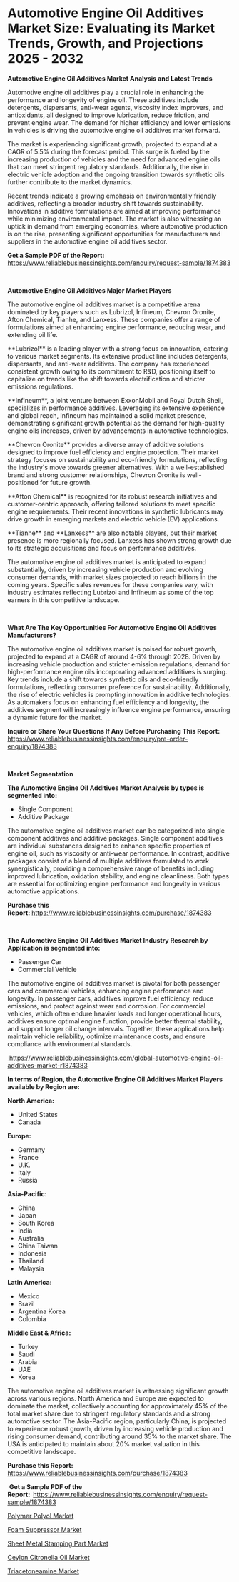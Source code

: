 <p><h1>Automotive Engine Oil Additives Market Size: Evaluating its Market Trends, Growth, and Projections 2025 - 2032</h1></p><p><strong>Automotive Engine Oil Additives Market Analysis and Latest Trends</strong></p>
<p><p>Automotive engine oil additives play a crucial role in enhancing the performance and longevity of engine oil. These additives include detergents, dispersants, anti-wear agents, viscosity index improvers, and antioxidants, all designed to improve lubrication, reduce friction, and prevent engine wear. The demand for higher efficiency and lower emissions in vehicles is driving the automotive engine oil additives market forward. </p><p>The market is experiencing significant growth, projected to expand at a CAGR of 5.5% during the forecast period. This surge is fueled by the increasing production of vehicles and the need for advanced engine oils that can meet stringent regulatory standards. Additionally, the rise in electric vehicle adoption and the ongoing transition towards synthetic oils further contribute to the market dynamics. </p><p>Recent trends indicate a growing emphasis on environmentally friendly additives, reflecting a broader industry shift towards sustainability. Innovations in additive formulations are aimed at improving performance while minimizing environmental impact. The market is also witnessing an uptick in demand from emerging economies, where automotive production is on the rise, presenting significant opportunities for manufacturers and suppliers in the automotive engine oil additives sector.</p></p>
<p><strong>Get a Sample PDF of the Report:&nbsp;</strong> <a href="https://www.reliablebusinessinsights.com/enquiry/request-sample/1874383?utm_campaign=62&utm_medium=2&utm_source=Github&utm_content=ia&utm_term=02042025&utm_id=automotive-engine-oil-additives">https://www.reliablebusinessinsights.com/enquiry/request-sample/1874383</a></p>
<p>&nbsp;</p>
<p><strong>Automotive Engine Oil Additives Major Market Players</strong></p>
<p><p>The automotive engine oil additives market is a competitive arena dominated by key players such as Lubrizol, Infineum, Chevron Oronite, Afton Chemical, Tianhe, and Lanxess. These companies offer a range of formulations aimed at enhancing engine performance, reducing wear, and extending oil life.</p><p>**Lubrizol** is a leading player with a strong focus on innovation, catering to various market segments. Its extensive product line includes detergents, dispersants, and anti-wear additives. The company has experienced consistent growth owing to its commitment to R&D, positioning itself to capitalize on trends like the shift towards electrification and stricter emissions regulations.</p><p>**Infineum**, a joint venture between ExxonMobil and Royal Dutch Shell, specializes in performance additives. Leveraging its extensive experience and global reach, Infineum has maintained a solid market presence, demonstrating significant growth potential as the demand for high-quality engine oils increases, driven by advancements in automotive technologies.</p><p>**Chevron Oronite** provides a diverse array of additive solutions designed to improve fuel efficiency and engine protection. Their market strategy focuses on sustainability and eco-friendly formulations, reflecting the industry's move towards greener alternatives. With a well-established brand and strong customer relationships, Chevron Oronite is well-positioned for future growth.</p><p>**Afton Chemical** is recognized for its robust research initiatives and customer-centric approach, offering tailored solutions to meet specific engine requirements. Their recent innovations in synthetic lubricants may drive growth in emerging markets and electric vehicle (EV) applications.</p><p>**Tianhe** and **Lanxess** are also notable players, but their market presence is more regionally focused. Lanxess has shown strong growth due to its strategic acquisitions and focus on performance additives.</p><p>The automotive engine oil additives market is anticipated to expand substantially, driven by increasing vehicle production and evolving consumer demands, with market sizes projected to reach billions in the coming years. Specific sales revenues for these companies vary, with industry estimates reflecting Lubrizol and Infineum as some of the top earners in this competitive landscape.</p></p>
<p>&nbsp;</p>
<p><strong>What Are The Key Opportunities For Automotive Engine Oil Additives Manufacturers?</strong></p>
<p><p>The automotive engine oil additives market is poised for robust growth, projected to expand at a CAGR of around 4-6% through 2028. Driven by increasing vehicle production and stricter emission regulations, demand for high-performance engine oils incorporating advanced additives is surging. Key trends include a shift towards synthetic oils and eco-friendly formulations, reflecting consumer preference for sustainability. Additionally, the rise of electric vehicles is prompting innovation in additive technologies. As automakers focus on enhancing fuel efficiency and longevity, the additives segment will increasingly influence engine performance, ensuring a dynamic future for the market.</p></p>
<p><strong>Inquire or Share Your Questions If Any Before Purchasing This Report:</strong> <a href="https://www.reliablebusinessinsights.com/enquiry/pre-order-enquiry/1874383?utm_campaign=62&utm_medium=2&utm_source=Github&utm_content=ia&utm_term=02042025&utm_id=automotive-engine-oil-additives">https://www.reliablebusinessinsights.com/enquiry/pre-order-enquiry/1874383</a></p>
<p>&nbsp;</p>
<p><strong>Market Segmentation</strong></p>
<p><strong>The Automotive Engine Oil Additives Market Analysis by types is segmented into:</strong></p>
<p><ul><li>Single Component</li><li>Additive Package</li></ul></p>
<p><p>The automotive engine oil additives market can be categorized into single component additives and additive packages. Single component additives are individual substances designed to enhance specific properties of engine oil, such as viscosity or anti-wear performance. In contrast, additive packages consist of a blend of multiple additives formulated to work synergistically, providing a comprehensive range of benefits including improved lubrication, oxidation stability, and engine cleanliness. Both types are essential for optimizing engine performance and longevity in various automotive applications.</p></p>
<p><strong>Purchase this Report:&nbsp;</strong><a href="https://www.reliablebusinessinsights.com/purchase/1874383?utm_campaign=62&utm_medium=2&utm_source=Github&utm_content=ia&utm_term=02042025&utm_id=automotive-engine-oil-additives">https://www.reliablebusinessinsights.com/purchase/1874383</a></p>
<p>&nbsp;</p>
<p><strong>The Automotive Engine Oil Additives Market Industry Research by Application is segmented into:</strong></p>
<p><ul><li>Passenger Car</li><li>Commercial Vehicle</li></ul></p>
<p><p>The automotive engine oil additives market is pivotal for both passenger cars and commercial vehicles, enhancing engine performance and longevity. In passenger cars, additives improve fuel efficiency, reduce emissions, and protect against wear and corrosion. For commercial vehicles, which often endure heavier loads and longer operational hours, additives ensure optimal engine function, provide better thermal stability, and support longer oil change intervals. Together, these applications help maintain vehicle reliability, optimize maintenance costs, and ensure compliance with environmental standards.</p></p>
<p><a href="https://www.reliablebusinessinsights.com/global-automotive-engine-oil-additives-market-r1874383?utm_campaign=62&utm_medium=2&utm_source=Github&utm_content=ia&utm_term=02042025&utm_id=automotive-engine-oil-additives">&nbsp;https://www.reliablebusinessinsights.com/global-automotive-engine-oil-additives-market-r1874383</a></p>
<p><strong>In terms of Region, the Automotive Engine Oil Additives Market Players available by Region are:</strong></p>
<p>
    <p> <strong> North America: </strong>
        <ul>
            <li>United States</li>
            <li>Canada</li>
        </ul>
        </p> 
    <p> <strong> Europe: </strong>
        <ul>
            <li>Germany</li>
            <li>France</li>
            <li>U.K.</li>
            <li>Italy</li>
            <li>Russia</li>
        </ul>
        </p> 
    <p> <strong> Asia-Pacific: </strong>
        <ul>
            <li>China</li>
            <li>Japan</li>
            <li>South Korea</li>
            <li>India</li>
            <li>Australia</li>
            <li>China Taiwan</li>
            <li>Indonesia</li>
            <li>Thailand</li>
            <li>Malaysia</li>
        </ul>
        </p> 
    <p> <strong> Latin America: </strong>
        <ul>
            <li>Mexico</li>
            <li>Brazil</li>
            <li>Argentina Korea</li>
            <li>Colombia</li>
        </ul>
        </p> 
    <p> <strong> Middle East & Africa: </strong>
        <ul>
            <li>Turkey</li>
            <li>Saudi</li>
            <li>Arabia</li>
            <li>UAE</li>
            <li>Korea</li>
        </ul>
    </p>
    </p>
<p><p>The automotive engine oil additives market is witnessing significant growth across various regions. North America and Europe are expected to dominate the market, collectively accounting for approximately 45% of the total market share due to stringent regulatory standards and a strong automotive sector. The Asia-Pacific region, particularly China, is projected to experience robust growth, driven by increasing vehicle production and rising consumer demand, contributing around 35% to the market share. The USA is anticipated to maintain about 20% market valuation in this competitive landscape.</p></p>
<p><strong>Purchase this Report: </strong><a href="https://www.reliablebusinessinsights.com/purchase/1874383?utm_campaign=62&utm_medium=2&utm_source=Github&utm_content=ia&utm_term=02042025&utm_id=automotive-engine-oil-additives">https://www.reliablebusinessinsights.com/purchase/1874383</a></p>
<p>&nbsp;<strong>Get a Sample PDF of the Report:&nbsp;&nbsp;</strong><a href="https://www.reliablebusinessinsights.com/enquiry/request-sample/1874383?utm_campaign=62&utm_medium=2&utm_source=Github&utm_content=ia&utm_term=02042025&utm_id=automotive-engine-oil-additives">https://www.reliablebusinessinsights.com/enquiry/request-sample/1874383</a></p>
<p><strong></strong></p>
<p><p><a href="https://github.com/hirtzhulstsq/Market-Research-Report-List-1/blob/main/polymer-polyol-market.md?utm_campaign=62&utm_medium=2&utm_source=Github&utm_content=ia&utm_term=02042025&utm_id=automotive-engine-oil-additives">Polymer Polyol Market</a></p><p><a href="https://github.com/alekitanis/Market-Research-Report-List-1/blob/main/foam-suppressor-market.md?utm_campaign=62&utm_medium=2&utm_source=Github&utm_content=ia&utm_term=02042025&utm_id=automotive-engine-oil-additives">Foam Suppressor Market</a></p><p><a href="https://github.com/knipsfilip8f/Market-Research-Report-List-1/blob/main/sheet-metal-stamping-part-market.md?utm_campaign=62&utm_medium=2&utm_source=Github&utm_content=ia&utm_term=02042025&utm_id=automotive-engine-oil-additives">Sheet Metal Stamping Part Market</a></p><p><a href="https://github.com/bilkbitsch/Market-Research-Report-List-1/blob/main/ceylon-citronella-oil-market.md?utm_campaign=62&utm_medium=2&utm_source=Github&utm_content=ia&utm_term=02042025&utm_id=automotive-engine-oil-additives">Ceylon Citronella Oil Market</a></p><p><a href="https://github.com/azetehhasle/Market-Research-Report-List-1/blob/main/triacetoneamine-market.md?utm_campaign=62&utm_medium=2&utm_source=Github&utm_content=ia&utm_term=02042025&utm_id=automotive-engine-oil-additives">Triacetoneamine Market</a></p></p>